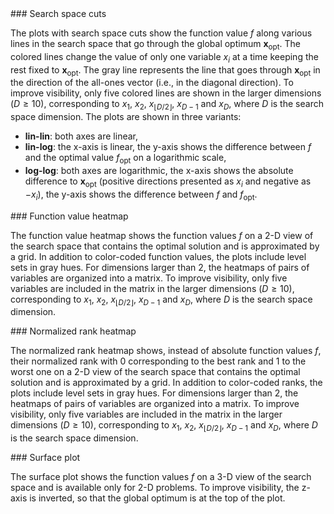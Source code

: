 <div id="text-cuts">
### Search space cuts

The plots with search space cuts show the function value $f$ along various lines in the search space that go through 
the global optimum $\mathbf{x}_\mathrm{opt}$. The colored lines change the value of only one variable $x_i$ 
at a time keeping the rest fixed to $\mathbf{x}_\mathrm{opt}$. The gray line represents the line that goes through 
$\mathbf{x}_\mathrm{opt}$ in the direction of the all-ones vector (i.e., in the diagonal direction). 
To improve visibility, only five colored lines are shown in the larger dimensions ($D \geq 10$), corresponding to $x_1$, $x_2$, 
$x_{\lfloor D/2 \rfloor}$, $x_{D-1}$ and $x_D$, where $D$ is the search space dimension.
The plots are shown in three variants:

* **lin-lin**: both axes are linear,
* **lin-log**: the x-axis is linear, the y-axis shows the difference between $f$ and the optimal value $f_\mathrm{opt}$ 
on a logarithmic scale,
* **log-log**: both axes are logarithmic, the x-axis shows the absolute difference to $\mathbf{x}_\mathrm{opt}$ 
(positive directions presented as $x_i$ and negative as $-x_i$), the y-axis shows the difference between $f$ and 
$f_\mathrm{opt}$. 
</div>
<div id="text-heatmap">
### Function value heatmap

The function value heatmap shows the function values $f$ on a 2-D view of the search space that contains the optimal
solution and is approximated by a grid. In addition to color-coded function values, the plots include level sets in 
gray hues. For dimensions larger than 2, the heatmaps of pairs of variables are organized into a matrix. To improve 
visibility, only five variables are included in the matrix in the larger dimensions ($D \geq 10$), corresponding to 
$x_1$, $x_2$, $x_{\lfloor D/2 \rfloor}$, $x_{D-1}$ and $x_D$, where $D$ is the search space dimension.
</div>
<div id="text-heatmap-rank">
### Normalized rank heatmap

The normalized rank heatmap shows, instead of absolute function values $f$, their normalized rank with 0 corresponding
to the best rank and 1 to the worst one on a 2-D view of the search space that contains the optimal solution and is 
approximated by a grid. In addition to color-coded ranks, the plots include level sets in gray hues. For dimensions 
larger than 2, the heatmaps of pairs of variables are organized into a matrix. To improve visibility, only five 
variables are included in the matrix in the larger dimensions ($D \geq 10$), corresponding to $x_1$, $x_2$, 
$x_{\lfloor D/2 \rfloor}$, $x_{D-1}$ and $x_D$, where $D$ is the search space dimension.
</div>
<div id="text-surface">
### Surface plot

The surface plot shows the function values $f$ on a 3-D view of the search space and is available only for 2-D problems.
To improve visibility, the z-axis is inverted, so that the global optimum is at the top of the plot.
</div>